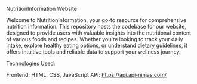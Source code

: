 NutritionInformation Website

Welcome to NutritionInformation, your go-to resource for comprehensive nutrition information. This repository hosts the codebase for our website, designed to provide users with valuable insights into the nutritional content of various foods and recipes. Whether you're looking to track your daily intake, explore healthy eating options, or understand dietary guidelines, it offers intuitive tools and reliable data to support your wellness journey.

Technologies Used:

Frontend: HTML, CSS, JavaScript
API: https://api.api-ninjas.com/
